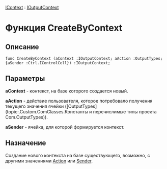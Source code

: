 ﻿---
Link: .IOutputContext.@CreateByContext
---

[IContext](..\IContext.Default) : [IOutputContext](Default)

# Функция CreateByContext

## Описание

    func CreateByContext (aContext :IOutputContext; aAction :OutputTypes; {aSender :Ctrl.IControlCell}) :IOutputContext;

## Параметры

**aContext** - контекст, на базе которого создается новый.

**aAction** - действие пользователя, которое потребовало получения текущего значения ячейки
([OutputTypes](topic:.Custom.ComClasses.Константы и перечислимые типы проекта Com.OutputTypes)).

**aSender** - ячейка, для которой формируется контекст.

## Назначение

Создание нового контекста на базе существующего, возможно, с другими значениями
[Action](Action) или [Sender](..\IContext.Sender).